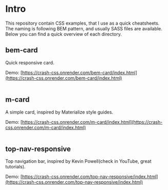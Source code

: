 # Intro
This repository contain CSS examples, that I use as a quick cheatsheets. The naming is following BEM pattern, and usually SASS files are available. Below you can find a quick overview of each directory.

## bem-card
Quick responsive card.

Demo: [https://crash-css.onrender.com/bem-card/index.html](https://crash-css.onrender.com/bem-card/index.html)
<br><br> 
## m-card
A simple card, inspired by Materialize style guides.

Demo: [https://crash-css.onrender.com/m-card/index.html](https://crash-css.onrender.com/m-card/index.html)
<br><br>
## top-nav-responsive
Top navigation bar, inspired by Kevin Powell(check in YouTube, great tutorials).

Demo: [https://crash-css.onrender.com/top-nav-responsive/index.html](https://crash-css.onrender.com/top-nav-responsive/index.html)